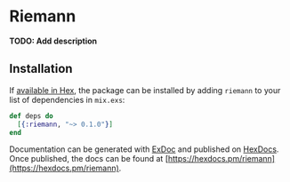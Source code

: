 # Riemann

**TODO: Add description**

## Installation

If [available in Hex](https://hex.pm/docs/publish), the package can be installed
by adding `riemann` to your list of dependencies in `mix.exs`:

```elixir
def deps do
  [{:riemann, "~> 0.1.0"}]
end
```

Documentation can be generated with [ExDoc](https://github.com/elixir-lang/ex_doc)
and published on [HexDocs](https://hexdocs.pm). Once published, the docs can
be found at [https://hexdocs.pm/riemann](https://hexdocs.pm/riemann).

